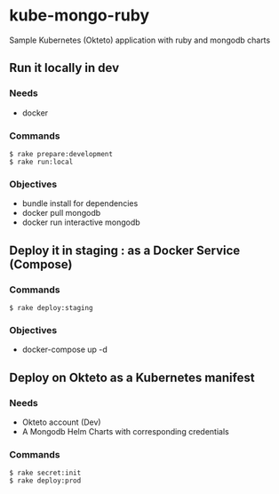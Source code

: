 # kube-mongo-ruby
Sample Kubernetes (Okteto) application with ruby and mongodb charts

## Run it locally in dev

### Needs

- docker

### Commands

    $ rake prepare:development
    $ rake run:local

### Objectives

- bundle install for dependencies
- docker pull mongodb
- docker run interactive mongodb

## Deploy it in staging : as a Docker Service (Compose)

### Commands

    $ rake deploy:staging

### Objectives

- docker-compose up -d


## Deploy on Okteto as a Kubernetes manifest

### Needs

- Okteto account (Dev)
- A Mongodb Helm Charts with corresponding credentials

### Commands

    $ rake secret:init
    $ rake deploy:prod 
